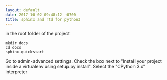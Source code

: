 ```yaml
---
layout: default
date: 2017-10-02 09:48:12 -0700
title: sphinx and rtd for python3
---
```


in the root folder of the project

    mkdir docs
    cd docs
    sphinx-quickstart

Go to admin-advanced settings. 
Check the box next to "Install your project inside a virtualenv using setup.py install".
Select the "CPython 3.x" interpreter

